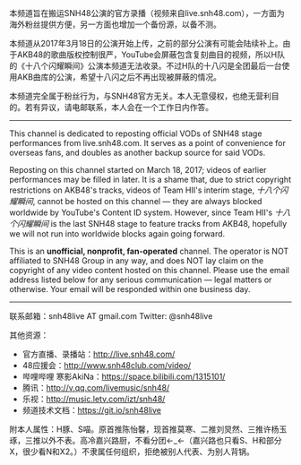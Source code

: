 本频道旨在搬运SNH48公演的官方录播（视频来自live.snh48.com），一方面为海外粉丝提供方便，另一方面也增加一个备份源，以备不测。

本频道从2017年3月18日的公演开始上传，之前的部分公演有可能会陆续补上。由于AKB48的歌曲版权控制很严，YouTube会屏蔽包含复刻曲目的视频，所以H队的《十八个闪耀瞬间》公演本频道无法收录。不过H队的十八闪是全团最后一台使用AKB曲库的公演，希望十八闪之后不再出现被屏蔽的情况。

本频道完全属于粉丝行为，与SNH48官方无关。本人无意侵权，也绝无营利目的。若有异议，请电邮联系，本人会在一个工作日内作答。

---

This channel is dedicated to reposting official VODs of SNH48 stage performances from live.snh48.com. It serves as a point of convenience for overseas fans, and doubles as another backup source for said VODs.

Reposting on this channel started on March 18, 2017; videos of earlier performances may be filled in later. It is a shame that, due to strict copyright restrictions on AKB48's tracks, videos of Team HⅡ's interim stage, *十八个闪耀瞬间*, cannot be hosted on this channel — they are always blocked worldwide by YouTube's Content ID system. However, since Team HⅡ's *十八个闪耀瞬间* is the last SNH48 stage to feature tracks from AKB48, hopefully we will not run into worldwide blocks again going forward.

This is an **unofficial, nonprofit, fan-operated** channel. The operator is NOT affiliated to SNH48 Group in any way, and does NOT lay claim on the copyright of any video content hosted on this channel. Please use the email address listed below for any serious communication — legal matters or otherwise. Your email will be responded within one business day.

---

联系邮箱：snh48live AT gmail.com
Twitter: @snh48live

其他资源：
- 官方直播、录播站：http://live.snh48.com/
- 48应援会：http://www.snh48club.com/video/
- 哔哩哔哩 寒影AkiNa：https://space.bilibili.com/1315101/
- 腾讯：http://v.qq.com/livemusic/snh48/
- 乐视：http://music.letv.com/izt/snh48/
- 频道技术文档：https://git.io/snh48live

附本人属性：H豚、S喵。原首推陈怡馨，现首推莫寒、二推刘炅然、三推许杨玉琢，三推以外不表。高冷嘉兴路厨，不看分团←_←（嘉兴路也只看S、H和部分X，很少看N和X2。）不隶属任何组织，拒绝被别人代表、为别人背锅。

